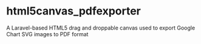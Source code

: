 # html5canvas_pdfexporter
A Laravel-based HTML5 drag and droppable canvas used to export Google Chart SVG images to PDF format
